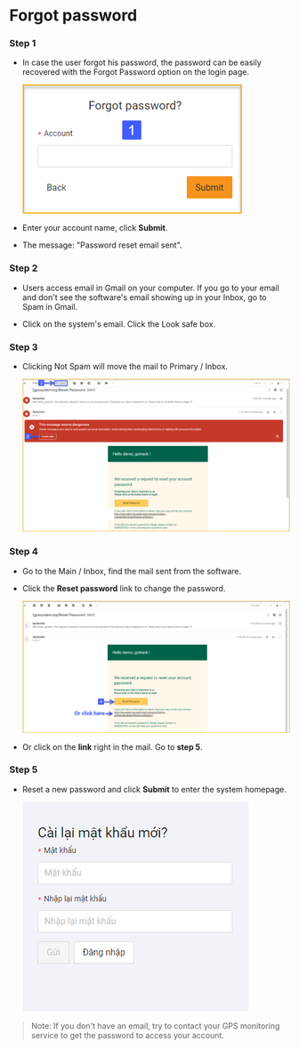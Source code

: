 # Forgot password 

### Step 1

* In case the user forgot his password, the password can be easily recovered with the Forgot Password option on the login page.

   <span style="display:block;text-align:left">![active device ](/docs/assets/images/web-english/users/forgot-pw.png) 

* Enter your account name, click **Submit**. 
* The message: "Password reset email sent".

### Step 2

* Users access email in Gmail on your computer. If you go to your email and don't see the software's email showing up in your Inbox, go to Spam in Gmail.

* Click on the system's email. Click the Look safe box.

### Step 3

* Clicking Not Spam will move the mail to Primary / Inbox.

    <span style="display:block;text-align:left">![active device ](/docs/assets/images/web-english/users/mail_reset-password-2.png)


### Step 4

* Go to the Main / Inbox, find the mail sent from the software.
   
* Click the **Reset password** link to change the password.

    <span style="display:block;text-align:left">![active device ](/docs/assets/images/web-english/users/reset-password-2.png)
    
* Or click on the **link** right in the mail. Go to **step 5**.
  
### Step 5

* Reset a new password and click **Submit** to enter the system homepage.
 
  <span style="display:block;text-align:left">![Restoring a forgotten password ](/docs/assets/images/web-interface/users/reset-password.png)
  
> Note: If you don't have an email, try to contact your GPS monitoring service to get the password to access your account.